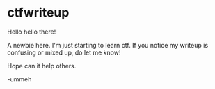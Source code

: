 # ctfwriteup

Hello hello there!

A newbie here. I'm just starting to learn ctf. If you notice my writeup is confusing or mixed up, do let me know!

Hope can it help others.

-ummeh
